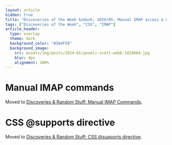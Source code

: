 ```yaml
---
layout: article
hidden: true
title: "Discoveries of the Week &ndash; 2024/05: Manual IMAP access & @supports in CSS"
tags: ["Discoveries of the Week", "CSS", "IMAP"]
article_header:
  type: overlay
  theme: dark
  background_color: "#364F59"
  background_image:
    src: assets/img/posts/2024-01/pexels-scott-webb-1029604.jpg
    blur: 4px
    alignment: 100%
---
```


# Manual IMAP commands
Moved to [Discoveries & Random Stuff: Manual IMAP Commands](./2024-03-08-manual-imap-commands.md).

# CSS @supports directive
Moved to [Discoveries & Random Stuff: CSS @supports directive](./2024-03-08-css-supports-directive.md).

